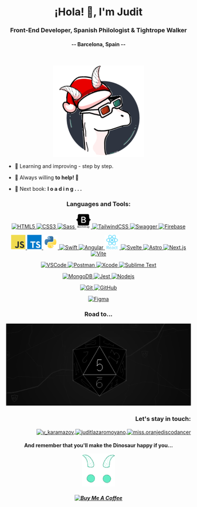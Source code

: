 <h1 align="center">¡Hola! 👋, I'm Judit</h1>
<h3 align="center">Front-End Developer, Spanish Philologist & Tightrope Walker</h3>
<h4 align="center">-- Barcelona, Spain --</h4>
<br />

<p align="center"> 
  <img src="https://github.com/JuditKaramazov/JuditKaramazov/blob/c129895064b24586c56023ed96785e948a38f8e1/dinoChristMazov.png" width="250" height="250" alt="Original 'About me' visual asset.">
</p>


- 🌱 Learning and improving - step by step.

- 🤝 Always willing **to help! 💬**

- 📝 Next book: **l o a d i n g . . .**


<h3 align="center">Languages and Tools:</h3>
<p align="center"> 
  <a href="https://www.w3.org/html/" target="_blank" rel="noreferrer"> 
    <img src="https://cdn.jsdelivr.net/gh/devicons/devicon/icons/html5/html5-original.svg" alt="HTML5" width="40" height="40" /> 
  </a>
  <a href="https://www.w3schools.com/css/" target="_blank" rel="noreferrer">
    <img src="https://cdn.jsdelivr.net/gh/devicons/devicon/icons/css3/css3-original.svg" alt="CSS3" width="40" height="40" /> 
  </a>
  <a href="https://sass-lang.com/" target="_blank" rel="noreferrer">
    <img src="https://user-images.githubusercontent.com/25181517/192158956-48192682-23d5-4bfc-9dfb-6511ade346bc.png" alt="Sass" width="40" height="40"/>
  </a>
  <a href="https://getbootstrap.com" target="_blank" rel="noreferrer"> 
    <img src="https://raw.githubusercontent.com/devicons/devicon/master/icons/bootstrap/bootstrap-plain-wordmark.svg" alt="Bootstrap" width="40" height="40" /> 
  </a>
  <a href="https://tailwindcss.com" target="_blank" rel="noreferrer">
    <img src="https://cdn.jsdelivr.net/gh/devicons/devicon/icons/tailwindcss/tailwindcss-plain.svg" alt="TailwindCSS" width="40" height="40" />
  </a>
  <a href="https://swagger.io/" target="_blank" rel="noreferrer">
    <img src="https://user-images.githubusercontent.com/25181517/186711335-a3729606-5a78-4496-9a36-06efcc74f800.png" alt="Swagger" width="40" height="40"/>
  </a>
  <a href="https://firebase.google.com/" target="_blank" rel="noreferrer">
    <img src="https://user-images.githubusercontent.com/25181517/189716855-2c69ca7a-5149-4647-936d-780610911353.png" alt="Firebase" width="40" height="40"/>
  </a>
</p>

<p align="center"> 
  <a href="https://developer.mozilla.org/en-US/docs/Web/JavaScript" target="_blank" rel="noreferrer"> 
    <img src="https://raw.githubusercontent.com/devicons/devicon/master/icons/javascript/javascript-original.svg" alt="JavaScript" width="40" height="40" /> 
  </a> 
  <a href="https://www.typescriptlang.org/" target="_blank" rel="noreferrer">
    <img src="https://raw.githubusercontent.com/devicons/devicon/master/icons/typescript/typescript-original.svg" alt="Typescript" width="40" height="40" />
  </a>
  <a href="https://www.python.org" target="_blank" rel="noreferrer"> 
    <img src="https://raw.githubusercontent.com/devicons/devicon/master/icons/python/python-original.svg" alt="Python" width="40" height="40"/> 
  </a>
  <a href="https://www.swift.org" target="_blank" rel="noreferrer">
    <img src="https://cdn.jsdelivr.net/gh/devicons/devicon/icons/swift/swift-original.svg" alt="Swift" width="40" height="40" />
  </a>
  <a href="https://angular.io" target="_blank" rel="noreferrer">
    <img src="https://angular.io/assets/images/logos/angular/angular.svg" alt="Angular" width="40" height="40" /> 
  </a>
  <a href="https://reactjs.org/" target="_blank" rel="noreferrer"> 
    <img src="https://raw.githubusercontent.com/devicons/devicon/master/icons/react/react-original-wordmark.svg" alt="React" width="40" height="40" /> 
  </a>
  <a href="https://svelte.dev/" target="_blank" rel="noreferrer"> 
    <img src="https://cdn.jsdelivr.net/gh/devicons/devicon/icons/svelte/svelte-original-wordmark.svg" alt="Svelte" width="40" height="40" />
  </a>
  <a href="https://astro.build/" target="_blank" rel="noreferrer">
    <img src="https://github.com/marwin1991/profile-technology-icons/assets/54946572/397c0300-2e47-464e-81eb-6e991c9255fc" alt="Astro" width="40" height="40"/>
  </a>
  <a href="https://nextjs.org/" target="_blank" rel="noreferrer">
    <img src="https://github.com/marwin1991/profile-technology-icons/assets/136815194/5f8c622c-c217-4649-b0a9-7e0ee24bd704" alt="Next.js" width="40" height="40" />
  </a>
  <a href="https://vitejs.dev/" target="_blank" rel="noreferrer">
    <img src="https://github.com/marwin1991/profile-technology-icons/assets/62091613/b40892ef-efb8-4b0e-a6b5-d1cfc2f3fc35" alt="Vite" width="40" height="40" />
  </a>
</p>

<p align="center">
  <a href="https://code.visualstudio.com/" target="_blank" rel="noreferrer">
    <img src="https://user-images.githubusercontent.com/25181517/192108891-d86b6220-e232-423a-bf5f-90903e6887c3.png" alt="VSCode" width="40" height="40" />
  </a>
  <a href="https://www.postman.com/" target="_blank" rel="noreferrer">
    <img src="https://user-images.githubusercontent.com/25181517/192109061-e138ca71-337c-4019-8d42-4792fdaa7128.png" alt="Postman" width="40" height="40" />
  </a>
  <a href="https://developer.apple.com/xcode/" target="_blank" rel="noreferrer">
    <img src="https://user-images.githubusercontent.com/25181517/186711578-bf30cb30-40b7-4b45-95a5-bdf837c372e7.png" alt="Xcode" width="40" height="40" />
  </a>
  <a href="https://www.sublimetext.com/" target="_blank" rel="noreferrer">
    <img src="https://user-images.githubusercontent.com/25181517/190887576-6653f877-8439-4521-82f3-403086ead892.png" alt="Sublime Text" width="40" height="40" />
  </a>
</p>

<p align="center">
  <a href="https://www.mongodb.com/" target="_blank" rel="noreferrer"> 
    <img src="https://cdn.jsdelivr.net/gh/devicons/devicon/icons/mongodb/mongodb-original.svg" alt="MongoDB" width="40" height="40" /> 
  </a>
  <a href="https://jestjs.io/" target="_blank" rel="noreferrer">
    <img src="https://user-images.githubusercontent.com/25181517/187955005-f4ca6f1a-e727-497b-b81b-93fb9726268e.png" alt="Jest" width="40" height="40" />
  </a>
  <a href="https://nodejs.org" target="_blank" rel="noreferrer">
    <img src="https://cdn.jsdelivr.net/gh/devicons/devicon/icons/nodejs/nodejs-original.svg" alt="Nodejs" width="40" height="40"/>
  </a>
</p>

<p align="center">
  <a href="https://git-scm.com/" target="_blank" rel="noreferrer">
      <img src="https://user-images.githubusercontent.com/25181517/192108372-f71d70ac-7ae6-4c0d-8395-51d8870c2ef0.png" alt="Git" width="40" height="40" />
  </a>
  <a href="https://github.com/" target="_blank" rel="noreferrer">
      <img src="https://user-images.githubusercontent.com/25181517/192108374-8da61ba1-99ec-41d7-80b8-fb2f7c0a4948.png" alt="GitHub" width="40" height="40" />
  </a>
</p>

<p align="center">
  <a href="https://www.figma.com/" target="_blank" rel="noreferrer">
    <img src="https://user-images.githubusercontent.com/25181517/189715289-df3ee512-6eca-463f-a0f4-c10d94a06b2f.png" alt="Figma" width="40" height="40"/>
  </a>
</p>


<h3 align="center">Road to...</h3>
<p align="center"> 
  <img src="/zero.gif" alt="D20 from Kentucky Route Zero." />
</p>


<h3 align="right">Let's stay in touch:</h3>
<p align="right">
  <a href="https://twitter.com/v_karamazov" target="blank">
    <img align="center" src="https://raw.githubusercontent.com/rahuldkjain/github-profile-readme-generator/master/src/images/icons/Social/twitter.svg" alt="v_karamazov" height="30" width="40" />
  </a>
  <a href="https://linkedin.com/in/juditlazaromoyano" target="blank">
    <img align="center" src="https://raw.githubusercontent.com/rahuldkjain/github-profile-readme-generator/master/src/images/icons/Social/linked-in-alt.svg" alt="juditlazaromoyano" height="30" width="40" />
  </a>
  <a href="https://instagram.com/miss.oranjediscodancer" target="blank">
    <img align="center" src="https://raw.githubusercontent.com/rahuldkjain/github-profile-readme-generator/master/src/images/icons/Social/instagram.svg" alt="miss.oranjediscodancer" height="30" width="40" />
  </a>
</p>

<h4 align="center">
  <p> And remember that you'll make the Dinosaur happy if you...</p>
  <a href="https://karamazfolio.xyz/">
    <img src="https://github.com/JuditKaramazov/JuditKaramazfolio/blob/a7b1825e33711948f51e53e249751761e1779f56/public/karamaBrand.png" width="90" height="90" alt="Original logo asset.">
  </a>
</h4>

<h5 align="center">
  <a href="https://www.buymeacoffee.com/JuditKaramazov" target="_blank">
    <img src="https://cdn.buymeacoffee.com/buttons/v2/default-yellow.png" alt="Buy Me A Coffee" style="height: 60px !important;width: 187px !important;" >
  </a>
</h5>
